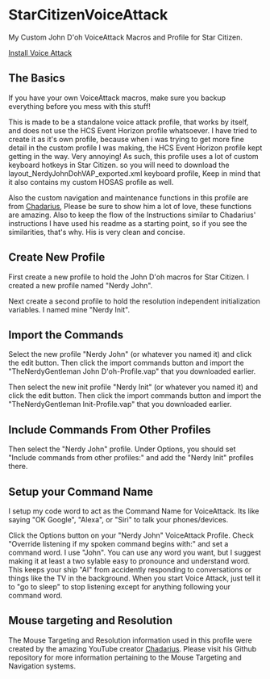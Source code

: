 # StarCitizenVoiceAttack
My Custom John D'oh VoiceAttack Macros and Profile for Star Citizen.

[Install Voice Attack](https://voiceattack.com)

## The Basics
If you have your own VoiceAttack macros, make sure you backup everything before you mess with this stuff!

This is made to be a standalone voice attack profile, that works by itself, and does not use the HCS Event Horizon profile whatsoever.  I have tried to create it as it's own profile, because when i was trying to get more fine detail in the custom profile I was making, the HCS Event Horizon profile kept getting in the way. Very annoying! As such, this profile uses a lot of custom keyboard hotkeys in Star Citizen. so you will need to download the layout_NerdyJohnDohVAP_exported.xml keyboard profile, Keep in mind that it also contains my custom HOSAS profile as well. 

Also the custom navigation and maintenance functions in this profile are from [Chadarius](https://github.com/Chadarius/StarCitizenVoiceAtk), Please be sure to show him a lot of love, these functions are amazing. Also to keep the flow of the Instructions similar to Chadarius' instructions I have used his readme as a starting point, so if you see the similarities, that's why. His is very clean and concise. 

## Create New Profile
First create a new profile to hold the John D'oh macros for Star Citizen. I created a new profile named "Nerdy John". 

Next create a second profile to hold the resolution independent initialization variables. I named mine "Nerdy Init".

## Import the Commands
Select the new profile "Nerdy John" (or whatever you named it) and click the edit button. Then click the import commands button and import the "TheNerdyGentleman John D'oh-Profile.vap" that you downloaded earlier.

Then select the new init profile "Nerdy Init" (or whatever you named it) and click the edit button. Then click the import commands button and import the "TheNerdyGentleman Init-Profile.vap" that you downloaded earlier.

## Include Commands From Other Profiles

Then select the "Nerdy John" profile. Under Options, you should set "Include commands from other profiles:" and add the "Nerdy Init" profiles there.

## Setup your Command Name
I setup my code word to act as the Command Name for VoiceAttack. Its like saying "OK Google", "Alexa", or "Siri" to talk your phones/devices.

Click the Options button on your "Nerdy John" VoiceAttack Profile. Check "Override listening if my spoken command begins with:" and set a command word. I use "John". You can use any word you want, but I suggest making it at least a two sylable easy to pronounce and understand word. This keeps your ship "AI" from accidently responding to conversations or things like the TV in the background. When you start Voice Attack, just tell it to "go to sleep" to stop listening except for anything following your command word.

## Mouse targeting and Resolution

The Mouse Targeting and Resolution information used in this profile were created by the amazing YouTube creator [Chadarius](https://github.com/Chadarius/StarCitizenVoiceAtk). Please visit his Github repository for more information pertaining to the Mouse Targeting and Navigation systems.
